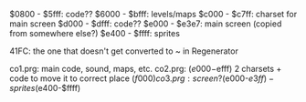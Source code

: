 $0800 - $5fff: code??
$6000 - $bfff: levels/maps
$c000 - $c7ff: charset for main screen
$d000 - $dfff: code??
$e000 - $e3e7: main screen (copied from somewhere else?)
$e400 - $ffff: sprites


41FC: the one that doesn't get converted to ~ in Regenerator

co1.prg: main code, sound, maps, etc.
co2.prg: ($e000-$efff) 2 charsets + code to move it to correct place ($f000)
co3.prg: screen? ($e000-$e3ff) - sprites ($e400-$ffff)
